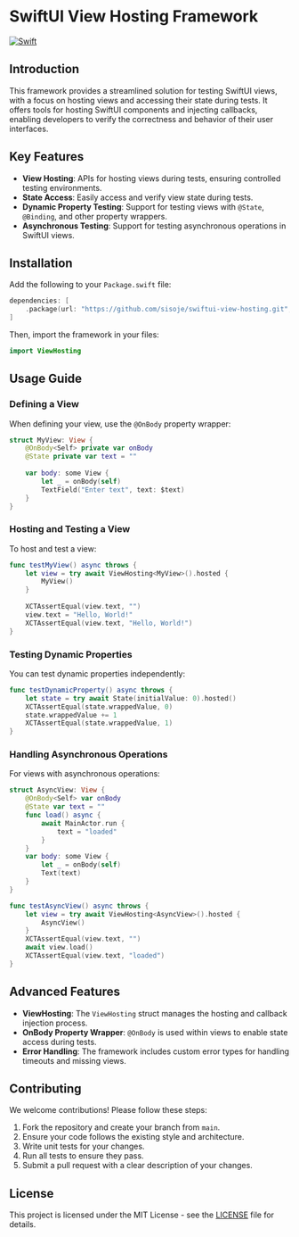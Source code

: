 # SwiftUI View Hosting Framework

[![Swift](https://github.com/sisoje/swiftui-view-hosting/actions/workflows/swift.yml/badge.svg)](https://github.com/sisoje/swiftui-view-hosting/actions/workflows/swift.yml)

## Introduction

This framework provides a streamlined solution for testing SwiftUI views, with a focus on hosting views and accessing their state during tests. It offers tools for hosting SwiftUI components and injecting callbacks, enabling developers to verify the correctness and behavior of their user interfaces.

## Key Features

- **View Hosting**: APIs for hosting views during tests, ensuring controlled testing environments.
- **State Access**: Easily access and verify view state during tests.
- **Dynamic Property Testing**: Support for testing views with `@State`, `@Binding`, and other property wrappers.
- **Asynchronous Testing**: Support for testing asynchronous operations in SwiftUI views.

## Installation

Add the following to your `Package.swift` file:

```swift
dependencies: [
    .package(url: "https://github.com/sisoje/swiftui-view-hosting.git", from: "1.0.0")
]
```

Then, import the framework in your files:

```swift
import ViewHosting
```

## Usage Guide

### Defining a View

When defining your view, use the `@OnBody` property wrapper:

```swift
struct MyView: View {
    @OnBody<Self> private var onBody
    @State private var text = ""
    
    var body: some View {
        let _ = onBody(self)
        TextField("Enter text", text: $text)
    }
}
```

### Hosting and Testing a View

To host and test a view:

```swift
func testMyView() async throws {
    let view = try await ViewHosting<MyView>().hosted {
        MyView()
    }
    
    XCTAssertEqual(view.text, "")
    view.text = "Hello, World!"
    XCTAssertEqual(view.text, "Hello, World!")
}
```

### Testing Dynamic Properties

You can test dynamic properties independently:

```swift
func testDynamicProperty() async throws {
    let state = try await State(initialValue: 0).hosted()
    XCTAssertEqual(state.wrappedValue, 0)
    state.wrappedValue += 1
    XCTAssertEqual(state.wrappedValue, 1)
}
```

### Handling Asynchronous Operations

For views with asynchronous operations:

```swift
struct AsyncView: View {
    @OnBody<Self> var onBody
    @State var text = ""
    func load() async {
        await MainActor.run {
            text = "loaded"
        }
    }
    var body: some View {
        let _ = onBody(self)
        Text(text)
    }
}

func testAsyncView() async throws {
    let view = try await ViewHosting<AsyncView>().hosted {
        AsyncView()
    }
    XCTAssertEqual(view.text, "")
    await view.load()
    XCTAssertEqual(view.text, "loaded")
}
```

## Advanced Features

- **ViewHosting**: The `ViewHosting` struct manages the hosting and callback injection process.
- **OnBody Property Wrapper**: `@OnBody` is used within views to enable state access during tests.
- **Error Handling**: The framework includes custom error types for handling timeouts and missing views.

## Contributing

We welcome contributions! Please follow these steps:

1. Fork the repository and create your branch from `main`.
2. Ensure your code follows the existing style and architecture.
3. Write unit tests for your changes.
4. Run all tests to ensure they pass.
5. Submit a pull request with a clear description of your changes.

## License

This project is licensed under the MIT License - see the [LICENSE](LICENSE) file for details.